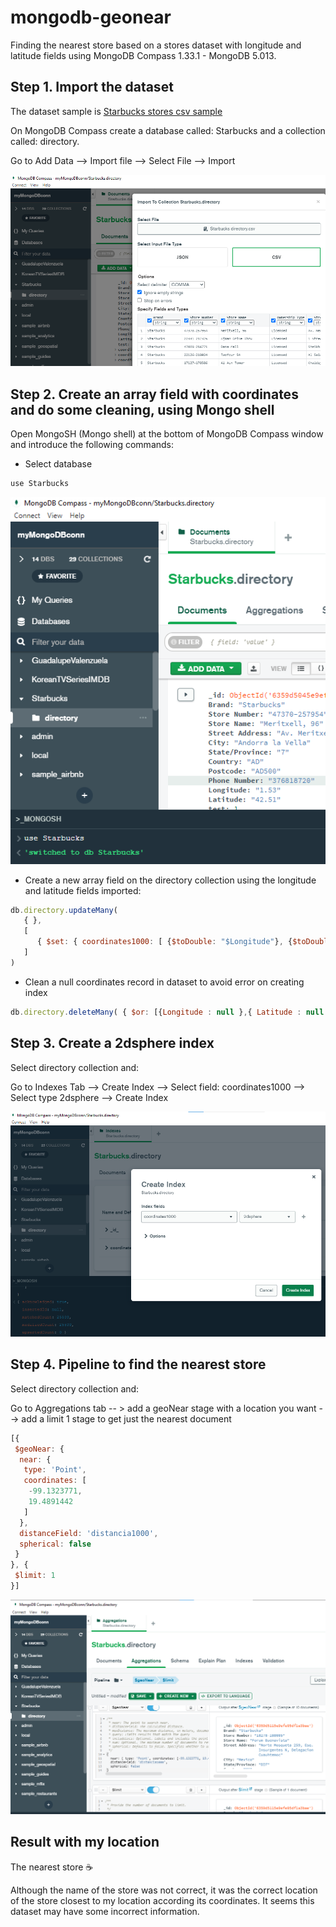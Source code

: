 # mongodb-geonear
Finding the nearest store based on a stores dataset with longitude and latitude fields using MongoDB Compass 1.33.1 - MongoDB 5.013.

## Step 1. Import the dataset
The dataset sample is [Starbucks stores csv sample](https://github.com/beduExpert/A1-Introduccion-a-Bases-de-Datos-Santander2021/blob/experto/Sesion-08/Reto-01/datos/directory.csv)

On MongoDB Compass create a database called: Starbucks and a collection called: directory.

Go to Add Data --> Import file --> Select File --> Import

![Step 1](https://github.com/adavals/mongodb-geonear/blob/main/img/Step1.png)

## Step 2. Create an array field with coordinates and do some cleaning, using Mongo shell
Open MongoSH (Mongo shell) at the bottom of MongoDB Compass window and introduce the following commands:
- Select database
```javascript
use Starbucks
```
![Step 2](https://github.com/adavals/mongodb-geonear/blob/main/img/Step2.png)

- Create a new array field on the directory collection using the longitude and latitude fields imported:
```javascript
db.directory.updateMany(
   { },
   [
      { $set: { coordinates1000: [ {$toDouble: "$Longitude"}, {$toDouble: "$Latitude"} ] }}
   ]
)
```
- Clean a null coordinates record in dataset to avoid error on creating index
```javascript
db.directory.deleteMany( { $or: [{Longitude : null },{ Latitude : null }]})
```

## Step 3. Create a 2dsphere index
Select directory collection and:

Go to Indexes Tab --> Create Index --> Select field: coordinates1000 --> Select type 2dsphere --> Create Index

![Step 3](https://github.com/adavals/mongodb-geonear/blob/main/img/Step3.png)

## Step 4. Pipeline to find the nearest store
Select directory collection and:

Go to Aggregations tab -- > add a geoNear stage with a location you want --> add a limit 1 stage to get just the nearest document

```javascript
[{
 $geoNear: {
  near: {
   type: 'Point',
   coordinates: [
    -99.1323771,
    19.4891442
   ]
  },
  distanceField: 'distancia1000',
  spherical: false
 }
}, {
 $limit: 1
}]
```

![Step 4](https://github.com/adavals/mongodb-geonear/blob/main/img/Step4.png)

## Result with my location
The nearest store :coffee:

Although the name of the store was not correct, it was the correct location of the store closest to my location according its coordinates. It seems this dataset may have some incorrect information.

